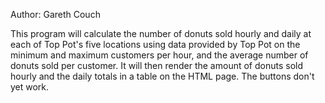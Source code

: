 Author: Gareth Couch

This program will calculate the number of donuts sold hourly and daily at each of Top Pot's five locations using data provided by Top Pot on the minimum and maximum customers per hour, and the average number of donuts sold per customer. It will then render the amount of donuts sold hourly and the daily totals in a table on the HTML page. The buttons don't yet work.
